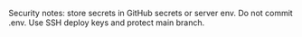 Security notes: store secrets in GitHub secrets or server env. Do not commit .env. Use SSH deploy keys and protect main branch.
